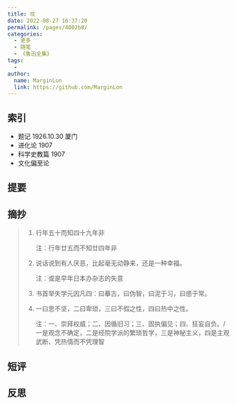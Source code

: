 ```yaml
---
title: 坟
date: 2022-08-27 16:37:20
permalink: /pages/4002b8/
categories:
  - 更多
  - 随笔
  - 《鲁迅全集》
tags:
  - 
author: 
  name: MarginLon
  link: https://github.com/MarginLon
---
```


## 索引

- 题记 1926.10.30 厦门
- 进化论 1907
- 科学史教篇 1907
- 文化偏至论

## 提要

<!-- more -->
## 摘抄

> 1. 行年五十而知四十九年非
>  
>    注：行年廿五而不知廿四年非
> 2. 说话说到有人厌恶，比起毫无动静来，还是一种幸福。
>  
>    注：或是早年日本办杂志的失意
> 3. 书首举失学元因凡四：曰摹古，曰伪智，曰泥于习，曰惑于常。
>
> 4. 一曰思不坚，二曰卑琐，三曰不假之性，四曰热中之性。
>
>    注：一、崇拜权威；二、因循旧习；三、固执偏见；四、狂妄自负。/ 一是观念不确定，二是经院学派的繁琐哲学，三是神秘主义，四是主观武断、凭热情而不凭理智

## 短评

## 反思
